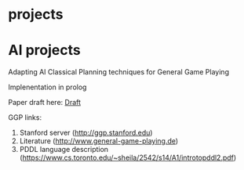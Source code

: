 # projects
# AI projects

Adapting AI Classical Planning techniques for General Game Playing

Implenentation in prolog

Paper draft here: [Draft](paper/sanjayv1.pdf)

GGP links:

1. Stanford server (http://ggp.stanford.edu)
2. Literature (http://www.general-game-playing.de)
3. PDDL language description (https://www.cs.toronto.edu/~sheila/2542/s14/A1/introtopddl2.pdf)
